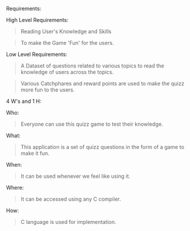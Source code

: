
Requirements:

High Level Requirements:

> Reading User's Knowledge and Skills

> To make the Game 'Fun' for the users.

Low Level Requirements:

> A Dataset of questions related to various topics to read the knowledge of users across the topics.

> Various Catchphares and reward points are used to make the quizz more fun to the users. 



4 W's and 1 H:

Who:

> Everyone can use this quizz game to test their knowledge.

What:

> This application is a set of quizz questions in the form of a game to make it fun.

When:

> It can be used whenever we feel like using it.

Where:

> It can be accessed using any C compiler.

How:

> C language is used for implementation.


